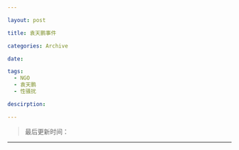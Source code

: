 ```yaml
---

layout: post

title: 袁天鹏事件

categories: Archive

date: 

tags: 
  - NGO
  - 袁天鹏
  - 性骚扰

descirption: 

---
```


> 最后更新时间：

---

